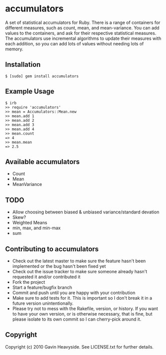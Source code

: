 accumulators
============

A set of statistical accumulators for Ruby. There is a range of containers for
different measures, such as count, mean, and mean-variance. You can add values to
the containers, and ask for their respective statistical measures. The accumulators
use incremental algorithms to update their measures with each addition, so you can
add lots of values without needing lots of memory.

Installation
------------
    $ [sudo] gem install accumulators

Example Usage
-------------

    $ irb
    >> require 'accumulators'
    >> mean = Accumulators::Mean.new
    >> mean.add 1
    >> mean.add 2
    >> mean.add 3
    >> mean.add 4
    >> mean.count
    => 4
    >> mean.mean
    => 2.5

Available accumulators
----------------------

* Count
* Mean
* MeanVariance

TODO
----

* Allow choosing between biased & unbiased variance/standard devation
* Skew?
* Weighted Means
* min, max, and min-max
* sum

Contributing to accumulators
----------------------------
 
* Check out the latest master to make sure the feature hasn't been implemented or the bug hasn't been fixed yet
* Check out the issue tracker to make sure someone already hasn't requested it and/or contributed it
* Fork the project
* Start a feature/bugfix branch
* Commit and push until you are happy with your contribution
* Make sure to add tests for it. This is important so I don't break it in a future version unintentionally.
* Please try not to mess with the Rakefile, version, or history. If you want to have your own version, or is otherwise necessary, that is fine, but please isolate to its own commit so I can cherry-pick around it.

Copyright
---------

Copyright (c) 2010 Gavin Heavyside. See LICENSE.txt for
further details.

